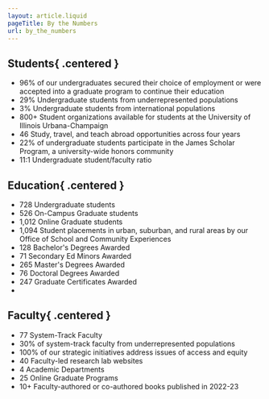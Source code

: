 ```yaml
---
layout: article.liquid
pageTitle: By the Numbers
url: by_the_numbers
---
```


## Students{ .centered }

<ul class="stats no-bullets">
<li><span>96%</span> of our undergraduates secured their choice of employment or were accepted into a graduate program to continue their education</li>
<li><span>29%</span> Undergraduate students from underrepresented populations</li>
<li><span>3%</span> Undergraduate students from international populations</li>
<li><span>800+</span> Student organizations available for students at the University of Illinois Urbana-Champaign</li>
<li><span>46</span> Study, travel, and teach abroad opportunities across four years</li>
<li><span>22%</span> of undergraduate students participate in the James Scholar Program, a university-wide honors community</li>
<li><span>11:1</span> Undergraduate student/faculty ratio</li>
</ul>

## Education{ .centered }

<ul class="stats no-bullets">
<li><span>728</span> Undergraduate students</li>
<li><span>526</span> On-Campus Graduate students</li>
<li><span>1,012</span> Online Graduate students</li>
<li><span>1,094</span> Student placements in urban, suburban, and rural areas by our Office of School and Community Experiences</li>
<li><span>128</span> Bachelor's Degrees Awarded</li>
<li><span>71</span> Secondary Ed Minors Awarded</li>
<li><span>265</span> Master's Degrees Awarded</li>
<li><span>76</span> Doctoral Degrees Awarded</li>
<li><span>247</span> Graduate Certificates Awarded</li>
<li><span></span> </li>
</ul>

## Faculty{ .centered }

<ul class="stats no-bullets">
<li><span>77</span> System-Track Faculty</li>
<li><span>30%</span> of system-track faculty from underrepresented populations</li>
<li><span>100%</span> of our strategic initiatives address issues of access and equity</li>
<li><span>40</span> Faculty-led research lab websites</li>
<li><span>4</span> Academic Departments</li>
<li><span>25</span> Online Graduate Programs</li>
<li><span>10+</span> Faculty-authored or co-authored books published in 2022-23</li>
</ul>